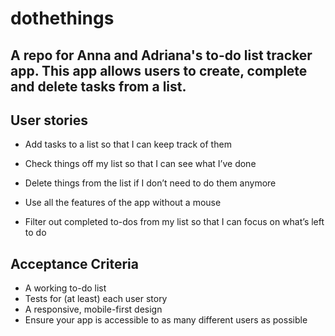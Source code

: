 # dothethings
## A repo for Anna and Adriana's to-do list tracker app. This app allows users to create, complete and delete tasks from a list.

## User stories 

* Add tasks to a list so that I can keep track of them

* Check things off my list so that I can see what I’ve done

* Delete things from the list if I don’t need to do them anymore

* Use all the features of the app without a mouse

* Filter out completed to-dos from my list so that I can focus on what’s left to do

## Acceptance Criteria 
* A working to-do list
* Tests for (at least) each user story
* A responsive, mobile-first design
* Ensure your app is accessible to as many different users as possible
